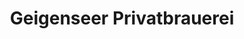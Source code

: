 ---
title: "Geigenseer Privatbrauerei"
url: /hopfgarten-in-defereggen/geigenseer-privatbrauerei/
shop: Getränke
---